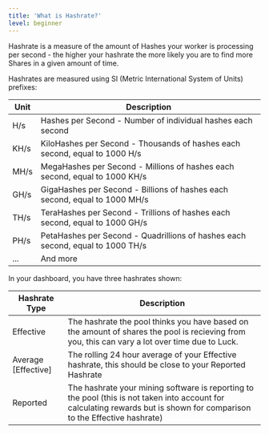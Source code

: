```yaml
---
title: 'What is Hashrate?'
level: beginner
---
```


Hashrate is a measure of the amount of Hashes your worker is processing per second - the higher your hashrate the more likely you are to find more Shares in a given amount of time.

Hashrates are measured using SI (Metric International System of Units) prefixes:

| Unit | Description                                                                    |
| ---- | ------------------------------------------------------------------------------ |
| H/s  | Hashes per Second - Number of individual hashes each second                    |
| KH/s | KiloHashes per Second - Thousands of hashes each second, equal to 1000 H/s     |
| MH/s | MegaHashes per Second - Millions of hashes each second, equal to 1000 KH/s     |
| GH/s | GigaHashes per Second - Billions of hashes each second, equal to 1000 MH/s     |
| TH/s | TeraHashes per Second - Trillions of hashes each second, equal to 1000 GH/s    |
| PH/s | PetaHashes per Second - Quadrillions of hashes each second, equal to 1000 TH/s |
| ...  | And more                                                                       |

In your dashboard, you have three hashrates shown:

| Hashrate Type         | Description                                                                                                                                                               |
| --------------------- | ------------------------------------------------------------------------------------------------------------------------------------------------------------------------- |
| Effective             | The hashrate the pool thinks you have based on the amount of shares the pool is recieving from you, this can vary a lot over time due to Luck.                            |
| Average \[Effective\] | The rolling 24 hour average of your Effective hashrate, this should be close to your Reported Hashrate                                                                    |
| Reported              | The hashrate your mining software is reporting to the pool (this is not taken into account for calculating rewards but is shown for comparison to the Effective hashrate) |
